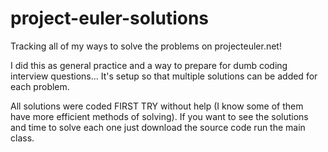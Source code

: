 # project-euler-solutions
Tracking all of my ways to solve the problems on projecteuler.net!

I did this as general practice and a way to prepare for dumb coding interview questions... It's setup so that multiple solutions can be added for each problem.

All solutions were coded FIRST TRY without help (I know some of them have more efficient methods of solving).
If you want to see the solutions and time to solve each one just download the source code run the main class. 

